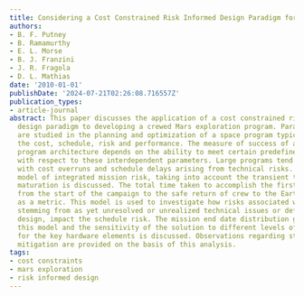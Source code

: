 ```yaml
---
title: Considering a Cost Constrained Risk Informed Design Paradigm for NASA
authors:
- B. F. Putney
- B. Ramamurthy
- E. L. Morse
- B. J. Franzini
- J. R. Fragola
- D. L. Mathias
date: '2010-01-01'
publishDate: '2024-07-21T02:26:08.716557Z'
publication_types:
- article-journal
abstract: This paper discusses the application of a cost constrained risk informed
  design paradigm to developing a crewed Mars exploration program. Parameters that
  are studied in the planning and optimization of a space program typically include
  the cost, schedule, risk and performance. The measure of success of a given space
  program architecture depends on the ability to meet certain predefined criteria
  with respect to these interdependent parameters. Large programs tend to be beset
  with cost overruns and schedule delays arising from technical risks. A notional
  model of integrated mission risk, taking into account the transient trends of hardware
  maturation is discussed. The total time taken to accomplish the first complete mission-
  from the start of the campaign to the safe return of crew to the Earth is considered
  as a metric. This model is used to investigate how risks associated with hardware,
  stemming from as yet unresolved or unrealized technical issues or defects in the
  design, impact the schedule risk. The mission end date distribution generated by
  this model and the sensitivity of the solution to different levels of initial maturity
  for the key hardware elements is discussed. Observations regarding strategic risk
  mitigation are provided on the basis of this analysis.
tags:
- cost constraints
- mars exploration
- risk informed design
---
```

